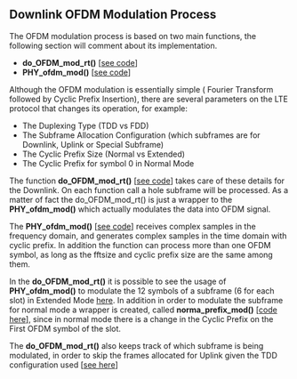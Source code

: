 ## Downlink OFDM Modulation Process

The OFDM modulation process is based on two main functions, the following section will comment about its implementation.
* **do_OFDM_mod_rt()** [[see code](https://gitlab.eurecom.fr/oai/openairinterface5g/blob/master/targets/RT/USER/lte-softmodem.c#L947)]
* **PHY_ofdm_mod()** [[see code](https://gitlab.eurecom.fr/oai/openairinterface5g/blob/master/openair1/PHY/MODULATION/ofdm_mod.c#L85)]

Although the OFDM modulation is essentially simple ( Fourier Transform followed by Cyclic Prefix Insertion), there are several parameters on the LTE protocol that changes its operation, for example:

- The Duplexing Type (TDD vs FDD)
- The Subframe Allocation Configuration (which subframes are for Downlink, Uplink or Special Subframe)
- The Cyclic Prefix Size (Normal vs Extended)
- The Cyclic Prefix for symbol 0 in Normal Mode

The function **do_OFDM_mod_rt()** [[see code](https://gitlab.eurecom.fr/oai/openairinterface5g/blob/master/targets/RT/USER/lte-softmodem.c#L947)] takes care of these details for the Downlink. 
On each function call a hole subframe will be processed.
As a matter of fact the do_OFDM_mod_rt() is just a wrapper to the **PHY_ofdm_mod()** which actually modulates the data into OFDM signal.

The **PHY_ofdm_mod()** [[see code](https://gitlab.eurecom.fr/oai/openairinterface5g/blob/master/openair1/PHY/MODULATION/ofdm_mod.c#L85)] receives complex samples in the frequency domain, and generates complex samples in the time domain with cyclic prefix.
In addition the function can process more than one OFDM symbol, as long as the fftsize and cyclic prefix size are the same among them.

In the **do_OFDM_mod_rt()** it is possible to see the usage of **PHY_ofdm_mod()** to modulate the 12 symbols of a subframe (6 for each slot) in Extended Mode [here](https://gitlab.eurecom.fr/oai/openairinterface5g/blob/master/targets/RT/USER/lte-softmodem.c#L968).
In addition in order to modulate the subframe for normal mode a wrapper is created, called **norma_prefix_mod()** [[code here](https://gitlab.eurecom.fr/oai/openairinterface5g/blob/master/openair1/PHY/MODULATION/ofdm_mod.c#L47)], since in normal mode there is a change in the Cyclic Prefix on the First OFDM symbol of the slot.

The **do_OFDM_mod_rt()** also keeps track of which subframe is being modulated, in order to skip the frames allocated for Uplink given the TDD configuration used [[see here](https://gitlab.eurecom.fr/oai/openairinterface5g/blob/master/targets/RT/USER/lte-softmodem.c#L1026)]
